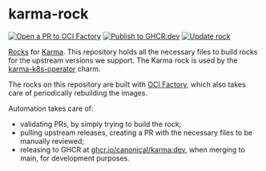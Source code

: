 # karma-rock

[![Open a PR to OCI Factory](https://github.com/canonical/karma-rock/actions/workflows/rock-release-oci-factory.yaml/badge.svg)](https://github.com/canonical/karma-rock/actions/workflows/rock-release-oci-factory.yaml)
[![Publish to GHCR:dev](https://github.com/canonical/karma-rock/actions/workflows/rock-release-dev.yaml/badge.svg)](https://github.com/canonical/karma-rock/actions/workflows/rock-release-dev.yaml)
[![Update rock](https://github.com/canonical/karma-rock/actions/workflows/rock-update.yaml/badge.svg)](https://github.com/canonical/karma-rock/actions/workflows/rock-update.yaml)

[Rocks](https://canonical-rockcraft.readthedocs-hosted.com/en/latest/) for [Karma](https://karma-dashboard.io/).
This repository holds all the necessary files to build rocks for the upstream versions we support. The Karma rock is used by the [karma-k8s-operator](https://github.com/canonical/karma-k8s-operator) charm.

The rocks on this repository are built with [OCI Factory](https://github.com/canonical/oci-factory/), which also takes care of periodically rebuilding the images.

Automation takes care of:
* validating PRs, by simply trying to build the rock;
* pulling upstream releases, creating a PR with the necessary files to be manually reviewed;
* releasing to GHCR at [ghcr.io/canonical/karma:dev](https://ghcr.io/canonical/karma:dev), when merging to main, for development purposes.

